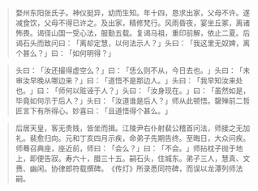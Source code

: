 
> 婺州东阳张氏子。神仪挺异，幼而生知。年十四，恳求出家，父母不许。遂减食饮，父母不得已许之。及出家，精修梵行。风雨昏夜，宴坐丘冢，离诸怖畏。谒径山国一受心法，服勤五载。复谒马祖，重印前解，依止二夏。后谒石头而致问曰：​「离却定慧，以何法示人？​」头曰：​「我这里无奴婢，离个甚么？​」曰：​「如何明得？​」

> 头曰：​「汝还撮得虚空么？​」曰：​「恁么则不从，今日去也。​」头曰：​「未审汝早晚从哪边来？​」曰：​「道悟不是那边人。​」头曰：​「我早知汝来处也。​」曰：​「师何以赃诬于人？​」头曰：​「汝身现在。​」曰：​「虽然如是，毕竟如何示于后人？​」头曰：​「汝道谁是后人？​」师从此顿悟。罄殚前二哲匠言下有所得心。妙喜曰：​「且道悟得个甚么。​」

> 后居天皇，客无贵贱，皆坐而揖。江陵尹右仆射裴公稽首问法，师接之无加礼。裴愈归向。元和丁亥四月示疾，命弟子先期告终。至晦日，大众问疾。师蓦召典座，座近前，师曰：​「会么？​」曰：​「不会。​」师拈枕子抛于地上，即便告寂。寿六十，腊三十五。嗣石头，住城东。弟子三人，慧真、文赉、幽闲。协律郎符载撰碑。​《传灯》所录悉同符碑，而误以龙潭列师法嗣。
